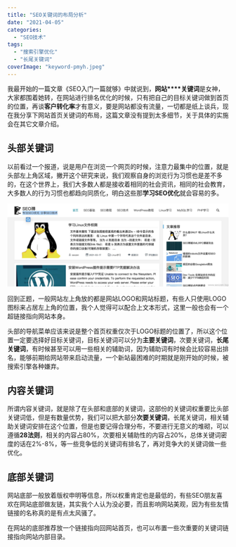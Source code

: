```yaml
---
title: "SEO关键词的布局分析"
date: "2021-04-05"
categories: 
  - "SEO技术"
tags: 
  - "搜索引擎优化"
  - "长尾关键词" 
coverImage: "keyword-pmyh.jpeg"
---
```


我最开始的一篇文章《SEO入门一篇就够》中就说到，**网站****关键词**是女神，大家都围着她转，在网站进行排名优化的时候，只有把自己的目标关键词做到首页的位置，再谈**客户转化率**才有意义，要是网站都没有流量，一切都是纸上谈兵，现在我分享下网站首页关键词的布局，这篇文章没有提到太多细节，关于具体的实施会在其它文章介绍。

## 头部关键词

以前看过一个报道，说是用户在浏览一个网页的时候，注意力最集中的位置，就是头部左上角区域，撇开这个研究来说，我们观察自身的浏览行为习惯也是差不多的，在这个世界上，我们大多数人都是接收着相同的社会资讯，相同的社会教育，大多数人的行为习惯也都趋向同质化，明白这些那**学习SEO优化**就会容易的多。

![](images/头部标题.jpg)

回到正题，一般网站左上角放的都是网站LOGO和网站标题，有些人只使用LOGO图标来占居左上角的位置，我个人觉得可以配合上文本形式，这里一般也会有一个超链接指向网站本身。

头部的导航菜单应该来说是整个首页权重仅次于LOGO标题的位置了，所以这个位置一定要选择好目标关键词，目标关键词可以分为**主要关键词**，次要关键词，**长尾关键词**，有时候甚至可以用一些相关的辅助词，因为辅助词有时候会比较容易出排名，能够前期给网站带来启动流量，一个新站最困难的时期就是刚开始的时候，被搜索引擎各种嫌弃。

## 内容关键词

所谓内容关键词，就是除了在头部和底部的关键词，这部份的关键词权重要比头部关键词低，但是有数量优势，我们可以把大部分**次要关键词**，长尾关键词，相关辅助关键词安排在这个位置，但是也要记得合理分布，不要进行无意义的堆砌，可以遵循**28法则**，相关的内容占80%，次要相关辅助性的内容占20%，总体关键词密度的话在2%-8%，等一些竞争低的关键词有排名了，再对竞争大的关键词做一些优化。

## 底部关键词

网站底部一般放着版权申明等信息，所以权重肯定也是最低的，有些SEO朋友喜欢在网站底部做友链，其实我个人认为没必要，而且影响网站美观，因为有些友情链接的名称真的是有点太风骚了。

在网站的底部推荐放一个链接指向回网站首页，也可以布置一些次重要的关键词链接指向网站内部目录。
